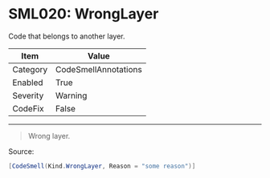# SML020: WrongLayer

Code that belongs to another layer.

|Item|Value|
|-|-|
|Category|CodeSmellAnnotations|
|Enabled|True|
|Severity|Warning|
|CodeFix|False|
---

> Wrong layer.


Source:
```cs
[CodeSmell(Kind.WrongLayer, Reason = "some reason")]
```